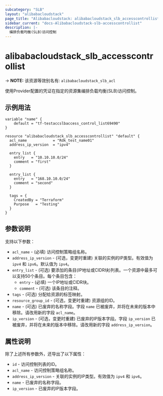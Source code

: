 ```yaml
---
subcategory: "SLB"
layout: "alibabacloudstack"
page_title: "Alibabacloudstack: alibabacloudstack_slb_accesscontrollist"
sidebar_current: "docs-Alibabacloudstack-slb-accesscontrollist"
description: |- 
  编排负载均衡(SLB)访问控制
---
```


# alibabacloudstack_slb_accesscontrollist
-> **NOTE:** 该资源等效别名有: `alibabacloudstack_slb_acl`

使用Provider配置的凭证在指定的资源集编排负载均衡(SLB)访问控制。

## 示例用法

```hcl
variable "name" {
    default = "tf-testaccslbaccess_control_list69490"
}

resource "alibabacloudstack_slb_accesscontrollist" "default" {
  acl_name            = "Rdk_test_name01"
  address_ip_version  = "ipv4"

  entry_list {
    entry   = "10.10.10.0/24"
    comment = "first"
  }

  entry_list {
    entry   = "168.10.10.0/24"
    comment = "second"
  }

  tags = {
    CreatedBy = "Terraform"
    Purpose   = "Testing"
  }
}
```

## 参数说明

支持以下参数：
  * `acl_name` - (必填) 访问控制策略组名称。
  * `address_ip_version` - (可选，变更时重建) 关联的实例的IP类型。有效值为 `ipv4` 和 `ipv6`。默认值为 `ipv4`。
  * `entry_list` - (可选) 要添加的条目(IP地址或CIDR块)列表。一个资源中最多可以支持50个条目。每个条目包含：
    * `entry` - (必填) 一个IP地址或CIDR块。
    * `comment` - (可选) 该条目的注释。
  * `tags` - (可选) 分配给资源的标签映射。
  * `resource_group_id` - (可选，变更时重建) 资源组的ID。
  * `name` - (可选) 已废弃的名称字段。字段 `name` 已被废弃，并将在未来的版本中移除。请改用新的字段 `acl_name`。
  * `ip_version` - (可选，变更时重建) 已废弃的IP版本字段。字段 `ip_version` 已被废弃，并将在未来的版本中移除。请改用新的字段 `address_ip_version`。

## 属性说明

除了上述所有参数外，还导出了以下属性：
  * `id` - 访问控制列表的ID。
  * `acl_name` - 访问控制策略组名称。
  * `address_ip_version` - 关联的实例的IP类型。有效值为 `ipv4` 和 `ipv6`。
  * `name` - 已废弃的名称字段。
  * `ip_version` - 已废弃的IP版本字段。